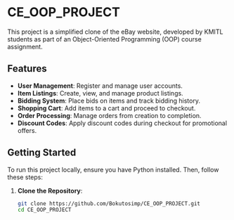 # CE_OOP_PROJECT

This project is a simplified clone of the eBay website, developed by KMITL students as part of an Object-Oriented Programming (OOP) course assignment.

## Features

- **User Management**: Register and manage user accounts.
- **Item Listings**: Create, view, and manage product listings.
- **Bidding System**: Place bids on items and track bidding history.
- **Shopping Cart**: Add items to a cart and proceed to checkout.
- **Order Processing**: Manage orders from creation to completion.
- **Discount Codes**: Apply discount codes during checkout for promotional offers.

## Getting Started

To run this project locally, ensure you have Python installed. Then, follow these steps:

1. **Clone the Repository**:
   ```bash
   git clone https://github.com/Bokutosimp/CE_OOP_PROJECT.git
   cd CE_OOP_PROJECT
   ```
